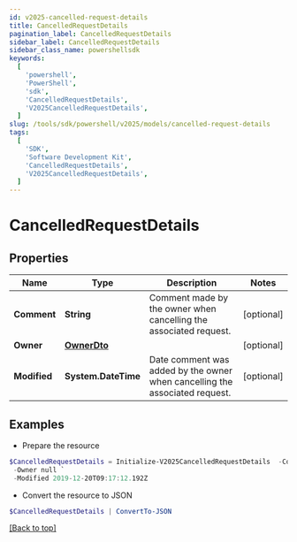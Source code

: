 ```yaml
---
id: v2025-cancelled-request-details
title: CancelledRequestDetails
pagination_label: CancelledRequestDetails
sidebar_label: CancelledRequestDetails
sidebar_class_name: powershellsdk
keywords:
  [
    'powershell',
    'PowerShell',
    'sdk',
    'CancelledRequestDetails',
    'V2025CancelledRequestDetails',
  ]
slug: /tools/sdk/powershell/v2025/models/cancelled-request-details
tags:
  [
    'SDK',
    'Software Development Kit',
    'CancelledRequestDetails',
    'V2025CancelledRequestDetails',
  ]
---
```


# CancelledRequestDetails

## Properties

| Name | Type | Description | Notes |
| --- | --- | --- | --- |
| **Comment** | **String** | Comment made by the owner when cancelling the associated request. | [optional] |
| **Owner** | [**OwnerDto**](owner-dto) |  | [optional] |
| **Modified** | **System.DateTime** | Date comment was added by the owner when cancelling the associated request. | [optional] |

## Examples

- Prepare the resource

```powershell
$CancelledRequestDetails = Initialize-V2025CancelledRequestDetails  -Comment This request must be cancelled. `
 -Owner null `
 -Modified 2019-12-20T09:17:12.192Z
```

- Convert the resource to JSON

```powershell
$CancelledRequestDetails | ConvertTo-JSON
```

[[Back to top]](#)
